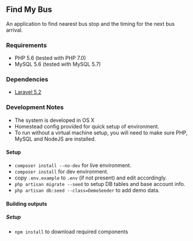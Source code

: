 ## Find My Bus 

An application to find nearest bus stop and the timing for the next bus arrival.

### Requirements
* PHP 5.6 (tested with PHP 7.0)
* MySQL 5.6 (tested with MySQL 5.7)

### Dependencies
* [Laravel 5.2](http://laravel.com)

### Development Notes

* The system is developed in OS X
* Homestead config provided for quick setup of environment.
* To run without a virtual machine setup, you will need to make sure PHP, MySQL and NodeJS are installed.

#### Setup
* `composer install --no-dev` for live environment.
* `composer install` for dev environment.
* copy `.env.example` to `.env` (if not present) and edit accordingly.
* `php artisan migrate --seed` to setup DB tables and base account info.
* `php artisan db:seed --class=DemoSeeder` to add demo data.

#### Building outputs

##### Setup
* `npm install` to download required components